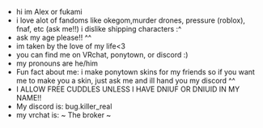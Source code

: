 - hi im Alex or fukami
- i love alot of fandoms like okegom,murder drones, pressure (roblox), fnaf, etc (ask me!!) i dislike shipping characters :^
- ask my age please!! ^^
- im taken by the love of my life<3
- you can find me on VRchat, ponytown, or discord :)
- my pronouns are he/him 
- Fun fact about me: i make ponytown skins for my friends so if you want me to make you a skin, just ask me and ill hand you my discord ^^
- I ALLOW FREE CUDDLES UNLESS I HAVE DNIUF OR DNIUID IN MY NAME!!
- My discord is: bug.killer_real
- my vrchat is: ~ The broker ~

